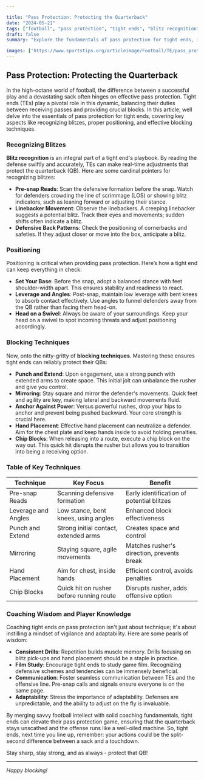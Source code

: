 ```yaml
---

title: "Pass Protection: Protecting the Quarterback"
date: "2024-05-21"
tags: ["football", "pass protection", "tight ends", "blitz recognition", "blocking techniques", "quarterback safety", "coaching tips", "player tips", "offensive strategy"]
draft: false
summary: "Explore the fundamentals of pass protection for tight ends, including recognizing blitzes, positioning, and blocking techniques to ensure the quarterback remains safe and the play develops smoothly."

images: ['https://www.sportstips.org/articleimage/Football/TE/pass_protection_protecting_the_quarterback.webp']
---
```


## Pass Protection: Protecting the Quarterback

In the high-octane world of football, the difference between a successful play and a devastating sack often hinges on effective pass protection. Tight ends (TEs) play a pivotal role in this dynamic, balancing their duties between receiving passes and providing crucial blocks. In this article, well delve into the essentials of pass protection for tight ends, covering key aspects like recognizing blitzes, proper positioning, and effective blocking techniques.

### Recognizing Blitzes

**Blitz recognition** is an integral part of a tight end's playbook. By reading the defense swiftly and accurately, TEs can make real-time adjustments that protect the quarterback (QB). Here are some cardinal pointers for recognizing blitzes:

- **Pre-snap Reads**: Scan the defensive formation before the snap. Watch for defenders crowding the line of scrimmage (LOS) or showing blitz indicators, such as leaning forward or adjusting their stance.
- **Linebacker Movement**: Observe the linebackers. A creeping linebacker suggests a potential blitz. Track their eyes and movements; sudden shifts often indicate a blitz.
- **Defensive Back Patterns**: Check the positioning of cornerbacks and safeties. If they adjust closer or move into the box, anticipate a blitz.

### Positioning

Positioning is critical when providing pass protection. Here’s how a tight end can keep everything in check:

- **Set Your Base**: Before the snap, adopt a balanced stance with feet shoulder-width apart. This ensures stability and readiness to react.
- **Leverage and Angles**: Post-snap, maintain low leverage with bent knees to absorb contact effectively. Use angles to funnel defenders away from the QB rather than facing them head-on.
- **Head on a Swivel**: Always be aware of your surroundings. Keep your head on a swivel to spot incoming threats and adjust positioning accordingly.

### Blocking Techniques

Now, onto the nitty-gritty of **blocking techniques**. Mastering these ensures tight ends can reliably protect their QBs:

- **Punch and Extend**: Upon engagement, use a strong punch with extended arms to create space. This initial jolt can unbalance the rusher and give you control.
- **Mirroring**: Stay square and mirror the defender's movements. Quick feet and agility are key, making lateral and backward movements fluid.
- **Anchor Against Power**: Versus powerful rushes, drop your hips to anchor and prevent being pushed backward. Your core strength is crucial here.
- **Hand Placement**: Effective hand placement can neutralize a defender. Aim for the chest plate and keep hands inside to avoid holding penalties.
- **Chip Blocks**: When releasing into a route, execute a chip block on the way out. This quick hit disrupts the rusher but allows you to transition into being a receiving option.

### Table of Key Techniques

| Technique          | Key Focus                                                 | Benefit                                  |
| ------------------ | --------------------------------------------------------- | ---------------------------------------- |
| Pre-snap Reads     | Scanning defensive formation                              | Early identification of potential blitzes|
| Leverage and Angles| Low stance, bent knees, using angles                      | Enhanced block effectiveness             |
| Punch and Extend   | Strong initial contact, extended arms                     | Creates space and control                |
| Mirroring          | Staying square, agile movements                           | Matches rusher's direction, prevents break|
| Hand Placement     | Aim for chest, inside hands                               | Efficient control, avoids penalties      |
| Chip Blocks        | Quick hit on rusher before running route                  | Disrupts rusher, adds offensive option   |

### Coaching Wisdom and Player Knowledge

Coaching tight ends on pass protection isn't just about technique; it's about instilling a mindset of vigilance and adaptability. Here are some pearls of wisdom:

- **Consistent Drills**: Repetition builds muscle memory. Drills focusing on blitz pick-ups and hand placement should be a staple in practice.
- **Film Study**: Encourage tight ends to study game film. Recognizing defensive schemes and tendencies can be immensely beneficial.
- **Communication**: Foster seamless communication between TEs and the offensive line. Pre-snap calls and signals ensure everyone is on the same page.
- **Adaptability**: Stress the importance of adaptability. Defenses are unpredictable, and the ability to adjust on the fly is invaluable.

By merging savvy football intellect with solid coaching fundamentals, tight ends can elevate their pass protection game, ensuring that the quarterback stays unscathed and the offense runs like a well-oiled machine. So, tight ends, next time you line up, remember: your actions could be the split-second difference between a sack and a touchdown.

Stay sharp, stay strong, and as always - protect that QB!

---

*Happy blocking!*

